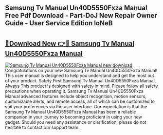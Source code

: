 ## Samsung Tv Manual Un40D5550Fxza Manual Free Pdf Download - Part-DoJ New Repair Owner Guide - User Service Edition IoNeB

# <h2><a href="http://bc36981.oget.top/?id=Samsung+Tv+Manual+Un40D5550Fxza+Manual">🔗Download New 👉🔴 Samsung Tv Manual Un40D5550Fxza Manual</a></h2>

[![Samsung Tv Manual Un40D5550Fxza Manual new download](https://i.imgur.com/5g1atiW.png)](http://bc36981.oget.top/?id=Samsung+Tv+Manual+Un40D5550Fxza+Manual)
Congratulations on your new Samsung Tv Manual Un40D5550Fxza Manual! This user manual is designed to help you understand and get the most out of your product. Safety First Samsung Tv Manual Un40D5550Fxza Manual, Always This product is designed with safety in mind. Please follow all safety precautions when operating it. Samsung Tv Manual Un40D5550Fxza Manual advanced features include object recognition, motion sensors, customizable alerts, and remote access, all of which can be customized to suit your preferences via the user interface. Our expectation is that the Samsung Tv Manual Un40D5550Fxza Manual has been a reliable companion in your journey to becoming proficient in using your new gadget. Should you need any assistance or clarification, please do not hesitate to contact our support team.
